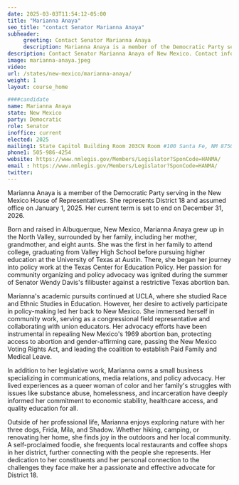 ```yaml
---
date: 2025-03-03T11:54:12-05:00
title: "Marianna Anaya"
seo_title: "contact Senator Marianna Anaya"
subheader:
     greeting: Contact Senator Marianna Anaya
     description: Marianna Anaya is a member of the Democratic Party serving in the New Mexico House of Representatives. She represents District 18 and assumed office on January 1, 2025. Her current term is set to end on December 31, 2026.
description: Contact Senator Marianna Anaya of New Mexico. Contact information for Marianna Anaya includes email address, phone number, and mailing address.
image: marianna-anaya.jpeg
video:
url: /states/new-mexico/marianna-anaya/
weight: 1
layout: course_home

####candidate
name: Marianna Anaya
state: New Mexico
party: Democratic
role: Senator
inoffice: current
elected: 2025
mailing1: State Capitol Building Room 203CN Room #100 Santa Fe, NM 87501
phone1: 505-986-4254
website: https://www.nmlegis.gov/Members/Legislator?SponCode=HANMA/
email : https://www.nmlegis.gov/Members/Legislator?SponCode=HANMA/
twitter: 
---
```

Marianna Anaya is a member of the Democratic Party serving in the New Mexico House of Representatives. She represents District 18 and assumed office on January 1, 2025. Her current term is set to end on December 31, 2026.

Born and raised in Albuquerque, New Mexico, Marianna Anaya grew up in the North Valley, surrounded by her family, including her mother, grandmother, and eight aunts. She was the first in her family to attend college, graduating from Valley High School before pursuing higher education at the University of Texas at Austin. There, she began her journey into policy work at the Texas Center for Education Policy. Her passion for community organizing and policy advocacy was ignited during the summer of Senator Wendy Davis's filibuster against a restrictive Texas abortion ban.

Marianna's academic pursuits continued at UCLA, where she studied Race and Ethnic Studies in Education. However, her desire to actively participate in policy-making led her back to New Mexico. She immersed herself in community work, serving as a congressional field representative and collaborating with union educators. Her advocacy efforts have been instrumental in repealing New Mexico's 1969 abortion ban, protecting access to abortion and gender-affirming care, passing the New Mexico Voting Rights Act, and leading the coalition to establish Paid Family and Medical Leave.

In addition to her legislative work, Marianna owns a small business specializing in communications, media relations, and policy advocacy. Her lived experiences as a queer woman of color and her family's struggles with issues like substance abuse, homelessness, and incarceration have deeply informed her commitment to economic stability, healthcare access, and quality education for all.

Outside of her professional life, Marianna enjoys exploring nature with her three dogs, Frida, Mila, and Shadow. Whether hiking, camping, or renovating her home, she finds joy in the outdoors and her local community. A self-proclaimed foodie, she frequents local restaurants and coffee shops in her district, further connecting with the people she represents. Her dedication to her constituents and her personal connection to the challenges they face make her a passionate and effective advocate for District 18.

